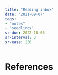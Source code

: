 ```yaml
---
title: "Reading inbox"
date: "2021-09-07"
tags:
- "notes"
- "seedlings"
sr-due: 2022-10-03
sr-interval: 3
sr-ease: 250
---
```




# References


